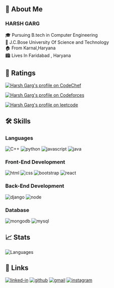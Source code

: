 ## 🚀 About Me

### **HARSH GARG**
🎓 Pursuing B.tech in Computer Engineering<br>
🏫 J.C.Bose University Of Science and Technology<br>
🏠 From Karnal,Haryana<br>
🏙️ Lives In Faridabad , Haryana

<!-- ## 🏅 Achievements

-   📝 **Four Times Global #1 Weekly Blog Writer** at _Dev_ (November 2021) -->

## 👑 Ratings

<a href="https://www.codechef.com/users/iharsh3289"><img src="https://img.shields.io/badge/dynamic/json?label=CodeChef&query=%24.stars&url=https://competitive-coding-api.herokuapp.com/api/codechef/iharsh3289&logo=codechef&logoColor=5B4638&labelColor=7b5e47&style=for-the-badge&cacheSeconds=259200" alt="Harsh Garg's profile on CodeChef" title="Harsh Garg's profile on CodeChef"></a>

<a href="https://www.codeforces.com/users/iharsh3289"><img src="https://img.shields.io/badge/dynamic/json?label=Codeforces&query=%24.stars&url=https://competitive-coding-api.herokuapp.com/api/codeforces/iharsh3289&logo=codeforces&logoColor=1F8ACB&labelColor=7b5e47&style=for-the-badge&cacheSeconds=259200" alt="Harsh Garg's profile on Codeforces" title="Harsh Garg's profile on Codeforces"></a>

<a href="https://www.leetcode.com/users/iharsh3289"><img src="https://img.shields.io/badge/dynamic/json?label=leetcode&query=%24.stars&url=https://competitive-coding-api.herokuapp.com/api/leetcode/iharsh3289&logo=leetcode&logoColor=FFA116&labelColor=7b5e47&style=for-the-badge&cacheSeconds=259200" alt="Harsh Garg's profile on leetcode" title="Harsh Garg's profile on leetcode"></a>



## 🛠️ Skills

### Languages

![C++](https://img.shields.io/badge/-c++-black?style=for-the-badge&logo=c%2B%2B&logoColor=blue)
![python](https://img.shields.io/badge/Python-3776AB?style=for-the-badge&logo=python&logoColor=white)
![javascript](https://img.shields.io/badge/JavaScript-323330?style=for-the-badge&logo=javascript&logoColor=F7DF1E)
![java](https://img.shields.io/badge/java-ff0000?style=for-the-badge&logo=JAVA&logoColor=white)

### Front-End Development

![html](https://img.shields.io/badge/HTML5-E34F26?style=for-the-badge&logo=html5&logoColor=white)
![css](https://img.shields.io/badge/CSS3-1572B6?style=for-the-badge&logo=css3&logoColor=white)
![bootstrap](https://img.shields.io/badge/Bootstrap-563D7C?style=for-the-badge&logo=bootstrap&logoColor=white)
![react](https://img.shields.io/badge/React.js-61DAFB?style=for-the-badge&logo=react&logoColor=white)

### Back-End Development

![django](https://img.shields.io/badge/Django-092E20?style=for-the-badge&logo=django&logoColor=white)
![node](https://img.shields.io/badge/Node.js-339933?style=for-the-badge&logo=nodedotjs&logoColor=white)

### Database

![mongodb](https://img.shields.io/badge/MongoDB-47A248?style=for-the-badge&logo=mongodb&logoColor=white)
![mysql](https://img.shields.io/badge/MySQL-00000F?style=for-the-badge&logo=mysql&logoColor=white)

## 📈 Stats
![Languages](https://github-readme-stats.vercel.app/api/top-langs/?username=anuraghazra&layout=compact&bg_color=black&theme=city_lights)


<!-- ![Stats](https://github-readme-streak-stats.herokuapp.com/?user=iharsh3289&theme=dark&hide_border=true&background=0D1117&stroke=0000&count_private=true&include_all_commits=true) -->


<!--     <img src="https://visitor-badge.laobi.icu/badge?page_id=iharsh3289.iharsh3289" alt="visitors"> -->


## 🔗 Links

<!-- [![portfolio](https://img.shields.io/badge/Portfolio-5340ff?style=for-the-badge&logo=Google-chrome&logoColor=white)](https://tapajyoti-bose.vercel.app/) -->
<!-- [![resume](https://img.shields.io/badge/Resume-4285F4?style=for-the-badge&logo=read-the-docs&logoColor=white)](https://firebasestorage.googleapis.com/v0/b/tapajyoti-bose.appspot.com/o/Tapajyoti%20Bose.pdf?alt=media&token=68b3f3e3-cf56-4666-b4fa-9897c80eec2e) -->
[![linked-in](https://img.shields.io/badge/Linked_In-0077B5?style=for-the-badge&logo=LinkedIn&logoColor=white)](https://www.linkedin.com/in/1harsh/)
[![github](https://img.shields.io/badge/GitHub-000000?style=for-the-badge&logo=GitHub&logoColor=white)](https://github.com/iharsh3289)
[![gmail](https://img.shields.io/badge/Gmail-D14836?style=for-the-badge&logo=Gmail&logoColor=white)](mailto:https://gmail.com/hgarg5492@gmail.com)
[![instagram](https://img.shields.io/badge/Instagram-E4405F?style=for-the-badge&logo=instagram&logoColor=white)](https://www.instagram.com/iharsh/)
